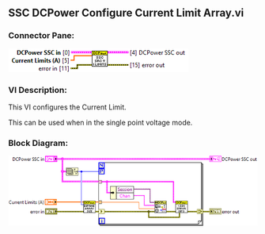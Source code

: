 ## **SSC DCPower Configure Current Limit Array.vi**
### Connector Pane:
![alt text](/docs/images/Instrument%20Control/DCPower/SSC%20DCPower/Source/Constant%20Voltage/SSC%20DCPower%20Configure%20Current%20Limit%20Array.vic.png "SSC DCPower Configure Current Limit Array.vi connector pane")

### VI Description:
This VI configures the Current Limit.

This can be used when in the single point voltage mode.

### Block Diagram:
![alt text](/docs/images/Instrument%20Control/DCPower/SSC%20DCPower/Source/Constant%20Voltage/SSC%20DCPower%20Configure%20Current%20Limit%20Array.vid.png "SSC DCPower Configure Current Limit Array.vi block diagram")
